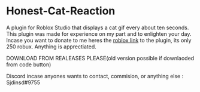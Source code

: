 # Honest-Cat-Reaction
A plugin for Roblox Studio that displays a cat gif every about ten seconds. This plugin was made for experience on my part and to enlighten your day. 
Incase you want to donate to me heres the [roblox link](https://www.roblox.com/library/13702838682/WCATREACTION) to the plugin, its only 250 robux. Anything is apprectiated.

DOWNLOAD FROM REALEASES PLEASE(old version possible if downlaoded from code button)

Discord incase anyones wants to contact, commision, or anything else :
Sjdinsd#9755
